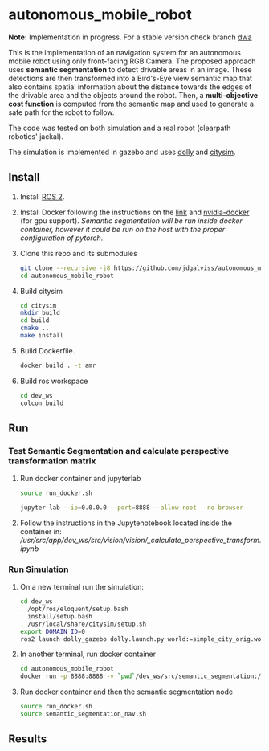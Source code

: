# autonomous_mobile_robot
**Note:** Implementation in progress. For a stable version check branch [dwa](https://github.com/jdgalviss/autonomous_mobile_robot/tree/dwa)

This is the implementation of an navigation system for an autonomous mobile robot using only front-facing RGB Camera. The proposed approach uses **semantic segmentation** to detect drivable areas in an image. These detections are then transformed into a Bird's-Eye view semantic map that also contains spatial information about the distance towards the edges of the drivable area and the objects around the robot. Then, a **multi-objective cost function** is computed from the semantic map and used to generate a safe path for the robot to follow. 

The code was tested on both simulation and a real robot (clearpath robotics' jackal).

The simulation is implemented in gazebo and uses [dolly](https://github.com/chapulina/dolly) and [citysim](https://github.com/osrf/citysim).

## Install
1. Install [ROS 2](https://index.ros.org/doc/ros2/Installation/Eloquent/Linux-Install-Debians/).

2. Install Docker following the instructions on the [link](https://docs.docker.com/engine/install/ubuntu/) and [nvidia-docker](https://github.com/NVIDIA/nvidia-docker) (for gpu support). *Semantic segmentation will be run inside docker container, however it could be run on the host with the proper configuration of pytorch*.

3. Clone this repo and its submodules 
    ```bash
    git clone --recursive -j8 https://github.com/jdgalviss/autonomous_mobile_robot.git
    cd autonomous_mobile_robot
    ```

4. Build citysim
    ```bash
    cd citysim
    mkdir build
    cd build
    cmake ..
    make install
    ```

5. Build Dockerfile.
    ```bash
    docker build . -t amr
    ```

6. Build ros workspace
    ```bash
    cd dev_ws
    colcon build
    ```
## Run

### Test Semantic Segmentation and calculate perspective transformation matrix

1. Run docker container and jupyterlab
    ```bash
    source run_docker.sh

    jupyter lab --ip=0.0.0.0 --port=8888 --allow-root --no-browser
    ```

2. Follow the instructions in the Jupytenotebook located inside the container in: */usr/src/app/dev_ws/src/vision/vision/_calculate_perspective_transform.ipynb*

### Run Simulation
1. On a new terminal run the simulation:
    ```bash
    cd dev_ws
    . /opt/ros/eloquent/setup.bash 
    . install/setup.bash
    . /usr/local/share/citysim/setup.sh
    export DOMAIN_ID=0
    ros2 launch dolly_gazebo dolly.launch.py world:=simple_city_orig.world
    ```
2. In another terminal, run docker container
    ```bash
    cd autonomous_mobile_robot
    docker run -p 8888:8888 -v `pwd`/dev_ws/src/semantic_segmentation:/usr/src/app/dev_ws/src/semantic_segmentation -it --rm --gpus all amr 
    ```
3. Run docker container and then the semantic segmentation node
    ```bash
    source run_docker.sh
    source semantic_segmentation_nav.sh
    ```
    

## Results


<!-- # Launch Doly
cd dev_ws
. /opt/ros/eloquent/setup.bash 
. /usr/share/gazebo/setup.sh
. /usr/local/share/citysim/setup.sh
. install/setup.bash
export DOMAIN_ID=0
ros2 launch dolly_gazebo dolly.launch.py world:=simple_city_orig.world

# Launch semantic
cd dev_ws
. /opt/ros/eloquent/setup.bash 
colcon build
. install/setup.bash
export DOMAIN_ID=0

ros2 run semantic_segmentation semantic_segmentation  -->
